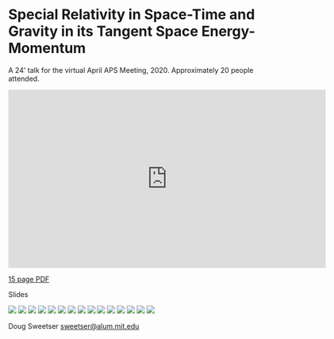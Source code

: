 # Special Relativity in Space-Time and Gravity in its Tangent Space Energy-Momentum

A 24' talk for the virtual April APS Meeting, 2020. Approximately 20 people attended.

<div class="video-wrapper">
  <iframe width="640" height="360" src="https://www.youtube.com/embed/jIe4vQUVefM" frameborder="0" allowfullscreen></iframe>
</div>

[15 page PDF](Gravity_in_energy-momentum_v2.pdf)

Slides

![](gravity-1000.png)
![](gravity-1001.png)
![](gravity-1002.png)
![](gravity-1003.png)
![](gravity-1004.png)
![](gravity-1005.png)
![](gravity-1006.png)
![](gravity-1007.png)
![](gravity-1008.png)
![](gravity-1009.png)
![](gravity-1010.png)
![](gravity-1011.png)
![](gravity-1012.png)
![](gravity-1013.png)
![](gravity-1014.png)

Doug Sweetser
sweetser@alum.mit.edu
